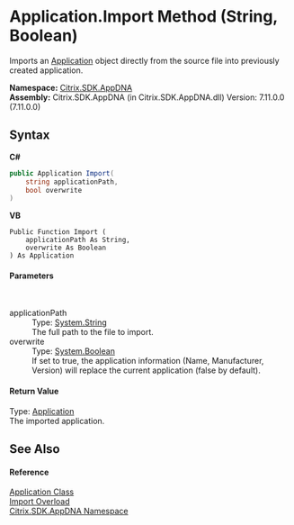 # Application.Import Method (String, Boolean)
 

Imports an <a href="1779bfff-4b29-0f26-8a09-10acdd530bbc">Application</a> object directly from the source file into previously created application.

**Namespace:**&nbsp;[Citrix.SDK.AppDNA](index.md)<br />**Assembly:**&nbsp;Citrix.SDK.AppDNA (in Citrix.SDK.AppDNA.dll) Version: 7.11.0.0 (7.11.0.0)

## Syntax

**C#**
```csharp
public Application Import(
	string applicationPath,
	bool overwrite
)
```

**VB**
```vbnet
Public Function Import ( 
	applicationPath As String,
	overwrite As Boolean
) As Application
```


#### Parameters
&nbsp;<dl><dt>applicationPath</dt><dd>Type: <a href="http://msdn2.microsoft.com/en-us/library/s1wwdcbf" target="_blank">System.String</a><br />The full path to the file to import.</dd><dt>overwrite</dt><dd>Type: <a href="http://msdn2.microsoft.com/en-us/library/a28wyd50" target="_blank">System.Boolean</a><br />If set to true, the application information (Name, Manufacturer, Version) will replace the current application (false by default).</dd></dl>

#### Return Value
Type: <a href="1779bfff-4b29-0f26-8a09-10acdd530bbc">Application</a><br />The imported application.

## See Also


#### Reference
<a href="1779bfff-4b29-0f26-8a09-10acdd530bbc">Application Class</a><br /><a href="ab09bf53-9dda-7180-d2ab-d0300e31a5f3">Import Overload</a><br /><a href="fe2d265b-410b-8b11-1eb4-a790e0b062bf">Citrix.SDK.AppDNA Namespace</a><br />